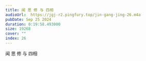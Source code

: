```yaml
---
title: 闻 思 修 与 四相
audioUrl:  https://jgj-r2.pingfury.top/jin-gang-jing-26.m4a
pubDate: Sep 25 2024
duration: 0:19:58.493000
size: 19268
cover: ""
index: 26
---
```

闻 思 修 与 四相